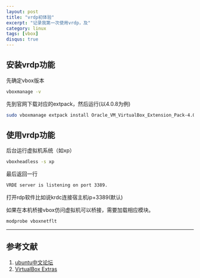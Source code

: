```yaml
---
layout: post
title: "vrdp初体验"
excerpt: "记录我第一次使用vrdp，及"
category: linux
tags: [vbox]
disqus: true
---
```


## 安装vrdp功能 ##

先确定vbox版本

```bash
vboxmanage -v
```

先到官网下载对应的extpack，然后运行(以4.0.8为例)

```bash
sudo vboxmanage extpack install Oracle_VM_VirtualBox_Extension_Pack-4.0.8-71778.vbox-extpack
```

## 使用vrdp功能 ##

后台运行虚拟机系统（如xp）

```bash
vboxheadless -s xp
```

最后返回一行

```bash
VRDE server is listening on port 3389.
```

打开rdp软件比如说krdc连接宿主机ip+3389(默认)

如果在本机桥接vbox仿问虚拟机可以桥接，需要加载相应模块。

```bash
modprobe vboxnetflt
```

***

## 参考文献 ##

1. [ubuntu中文论坛](http://forum.ubuntu.org.cn/viewtopic.php?f#65&p#2355313#p2355313)
2. [VirtualBox Extras](https://wiki.archlinux.org/index.php/VirtualBox_Extras)


